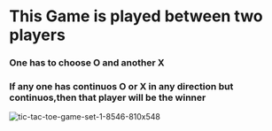 # This Game is played between two players
### One has to choose O and another X
### If any one has continuos O or X in any direction but continuos,then that player will be the winner
![tic-tac-toe-game-set-1-8546-810x548](https://cloud.githubusercontent.com/assets/13691876/19018532/bb5ac13a-8882-11e6-8b52-9ff0d15a4aa7.jpg)
